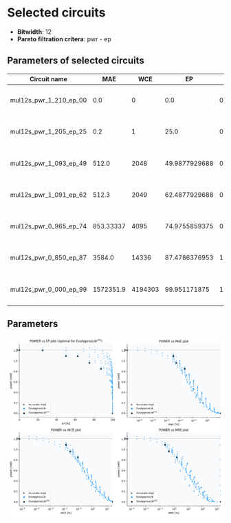 
Selected circuits
===================
 - **Bitwidth**: 12
 - **Pareto filtration critera**: pwr - ep


Parameters of selected circuits
----------------------------

| Circuit name | MAE | WCE | EP | MRE | Download |
| --- |  --- | --- | --- | --- | --- | 
| mul12s_pwr_1_210_ep_00 | 0.0 | 0 | 0.0 | 0.0 |  [Verilog generic](mul12s_pwr_1_210_ep_00_gen.v) [Verilog PDK45](mul12s_pwr_1_210_ep_00_pdk45.v)  [C](mul12s_pwr_1_210_ep_00.c) |
| mul12s_pwr_1_205_ep_25 | 0.2 | 1 | 25.0 | 0.0004718265 |  [Verilog generic](mul12s_pwr_1_205_ep_25_gen.v) [Verilog PDK45](mul12s_pwr_1_205_ep_25_pdk45.v)  [C](mul12s_pwr_1_205_ep_25.c) |
| mul12s_pwr_1_093_ep_49 | 512.0 | 2048 | 49.9877929688 | 0.2172156745 |  [Verilog generic](mul12s_pwr_1_093_ep_49_gen.v) [Verilog PDK45](mul12s_pwr_1_093_ep_49_pdk45.v)  [C](mul12s_pwr_1_093_ep_49.c) |
| mul12s_pwr_1_091_ep_62 | 512.3 | 2049 | 62.4877929688 | 0.2177037778 |  [Verilog generic](mul12s_pwr_1_091_ep_62_gen.v) [Verilog PDK45](mul12s_pwr_1_091_ep_62_pdk45.v)  [C](mul12s_pwr_1_091_ep_62.c) |
| mul12s_pwr_0_965_ep_74 | 853.33337 | 4095 | 74.9755859375 | 0.4100200724 |  [Verilog generic](mul12s_pwr_0_965_ep_74_gen.v) [Verilog PDK45](mul12s_pwr_0_965_ep_74_pdk45.v)  [C](mul12s_pwr_0_965_ep_74.c) |
| mul12s_pwr_0_850_ep_87 | 3584.0 | 14336 | 87.4786376953 | 1.4528030577 |  [Verilog generic](mul12s_pwr_0_850_ep_87_gen.v) [Verilog PDK45](mul12s_pwr_0_850_ep_87_pdk45.v)  [C](mul12s_pwr_0_850_ep_87.c) |
| mul12s_pwr_0_000_ep_99 | 1572351.9 | 4194303 | 99.951171875 | 1732.6494993 |  [Verilog generic](mul12s_pwr_0_000_ep_99_gen.v) [Verilog PDK45](mul12s_pwr_0_000_ep_99_pdk45.v)  [C](mul12s_pwr_0_000_ep_99.c) |
    
Parameters
--------------
![Parameters figure](fig.png)
             